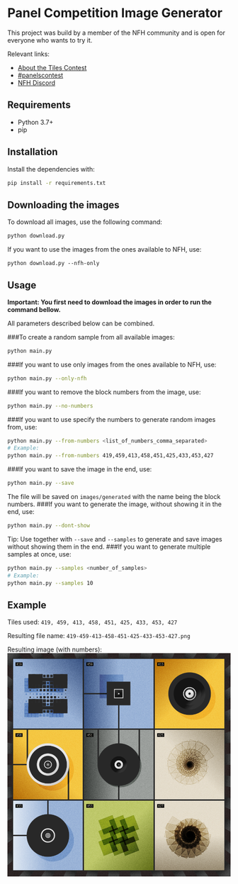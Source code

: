 # Panel Competition Image Generator

This project was build by a member of the NFH community and is open for everyone
who wants to try it.

Relevant links:
- [About the Tiles Contest](https://medium.com/@FLAMINGODAO/the-tiles-contest-7187a1bb355d)
- [#panelscontest](https://twitter.com/hashtag/panelscontest)
- [NFH Discord](https://discord.gg/KDqhr9DyEy)

## Requirements
- Python 3.7+
- pip

## Installation
Install the dependencies with:
```bash
pip install -r requirements.txt
```

## Downloading the images
To download all images, use the following command:
```bash
python download.py
```
If you want to use the images from the ones available to NFH, use:
```
python download.py --nfh-only
```

## Usage

**Important: You first need to download the images in order to run the command bellow.**

All parameters described below can be combined.

###To create a random sample from all available images:
```bash
python main.py
```
###If you want to use only images from the ones available to NFH, use:
```bash
python main.py --only-nfh
```
###If you want to remove the block numbers from the image, use:
```bash
python main.py --no-numbers
```
###If you want to use specify the numbers to generate random images from, use:
```bash
python main.py --from-numbers <list_of_numbers_comma_separated>
# Example:
python main.py --from-numbers 419,459,413,458,451,425,433,453,427
```
###If you want to save the image in the end, use:
```bash
python main.py --save
```
The file will be saved on `images/generated` with the name being the block numbers.
###If you want to generate the image, without showing it in the end, use:
```bash
python main.py --dont-show
```
Tip: Use together with `--save` and `--samples` to generate and save images without
showing them in the end.
###If you want to generate multiple samples at once, use:
```bash
python main.py --samples <number_of_samples>
# Example:
python main.py --samples 10
```

## Example

Tiles used: `419, 459, 413, 458, 451, 425, 433, 453, 427`

Resulting file name: `419-459-413-458-451-425-433-453-427.png`

Resulting image (with numbers):
![419-459-413-458-451-425-433-453-427.png](example.png "Random Panel Example")

